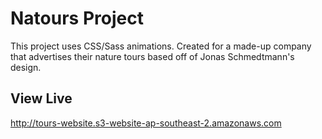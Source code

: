 # Natours Project

This project uses CSS/Sass animations.
Created for a made-up company that advertises their nature tours based off of Jonas Schmedtmann's design.

## View Live
http://tours-website.s3-website-ap-southeast-2.amazonaws.com

